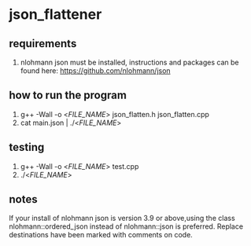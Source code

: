# json_flattener

## requirements
1. nlohmann json must be installed, instructions and packages can be found here:
   https://github.com/nlohmann/json

## how to run the program
1. g++ -Wall -o <<i>FILE_NAME</i>> json_flatten.h json_flatten.cpp
2. cat main.json | ./<<i>FILE_NAME</i>>

## testing
1. g++ -Wall -o <<i>FILE_NAME</i>> test.cpp
2. ./<<i>FILE_NAME</i>>

## notes
If your install of nlohmann json is version 3.9 or above,using the class nlohmann::ordered_json instead of nlohmann::json is preferred.
Replace destinations have been marked with comments on code.
